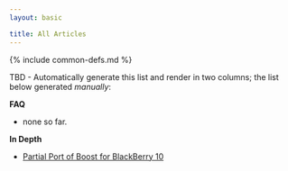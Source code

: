```yaml
---
layout: basic

title: All Articles
---
```

{% include common-defs.md %}

TBD - Automatically generate this list and render in two columns; the list below generated _manually_:

**FAQ**

* none so far.

**In Depth**

* [Partial Port of Boost for BlackBerry 10](Partial_Port_of_Boost_Available_for_BB10.html)
